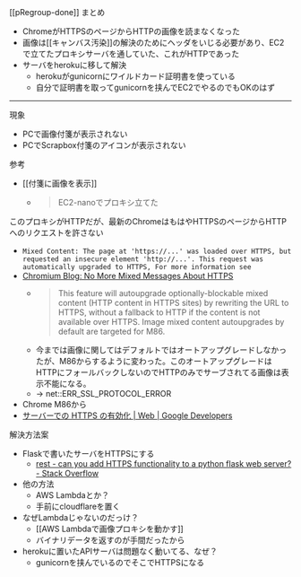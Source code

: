 
[[pRegroup-done]]
まとめ
- ChromeがHTTPSのページからHTTPの画像を読まなくなった
- 画像は[[キャンバス汚染]]の解決のためにヘッダをいじる必要があり、EC2で立てたプロキシサーバを通していた、これがHTTPであった
- サーバをherokuに移して解決
    - herokuがgunicornにワイルドカード証明書を使っている
    - 自分で証明書を取ってgunicornを挟んでEC2でやるのでもOKのはず

---
現象
- PCで画像付箋が表示されない
- PCでScrapbox付箋のアイコンが表示されない

参考
- [[付箋に画像を表示]]
    - > EC2-nanoでプロキシ立てた

このプロキシがHTTPだが、最新のChromeはもはやHTTPSのページからHTTPへのリクエストを許さない
- `Mixed Content: The page at 'https://...' was loaded over HTTPS, but requested an insecure element 'http://...'. This request was automatically upgraded to HTTPS, For more information see`
- [Chromium Blog: No More Mixed Messages About HTTPS](https://blog.chromium.org/2019/10/no-more-mixed-messages-about-https.html)
    - > This feature will autoupgrade optionally-blockable mixed content (HTTP content in HTTPS sites) by rewriting the URL to HTTPS, without a fallback to HTTP if the content is not available over HTTPS. Image mixed content autoupgrades by default are targeted for M86.
    - 今までは画像に関してはデフォルトではオートアップグレードしなかったが、M86からするように変わった。このオートアップグレードはHTTPにフォールバックしないのでHTTPのみでサーブされてる画像は表示不能になる。
    - → net::ERR_SSL_PROTOCOL_ERROR
- Chrome M86から
- [サーバーでの HTTPS の有効化  |  Web  |  Google Developers](https://developers.google.com/web/fundamentals/security/encrypt-in-transit/enable-https)

解決方法案
- Flaskで書いたサーバをHTTPSにする
    - [rest - can you add HTTPS functionality to a python flask web server? - Stack Overflow](https://stackoverflow.com/questions/29458548/can-you-add-https-functionality-to-a-python-flask-web-server)
- 他の方法
    - AWS Lambdaとか？
    - 手前にcloudflareを置く
- なぜLambdaじゃないのだっけ？
    - [[AWS Lambdaで画像プロキシを動かす]]
    - バイナリデータを返すのが手間だったから
- herokuに置いたAPIサーバは問題なく動いてる、なぜ？
    - gunicornを挟んでいるのでそこでHTTPSになる
